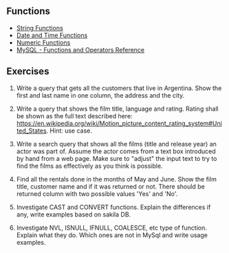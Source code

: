 ## Functions

-  [String Functions](class_14_1.md)
-  [Date and Time Functions](class_14_2.md)
-  [Numeric Functions](class_14_3.md)
-  [MySQL - Functions and Operators Reference](https://dev.mysql.com/doc/refman/5.7/en/functions.html)

## Exercises

1.  Write a query that gets all the customers that live in Argentina. Show the first and last name in one column, the address and the city.

2. Write a query that shows the film title, language and rating. Rating shall be shown as the full text described here: https://en.wikipedia.org/wiki/Motion_picture_content_rating_system#United_States. Hint: use case.

3. Write a search query that shows all the films (title and release year) an actor was part of. Assume the actor comes from a text box introduced by hand from a web page. Make sure to "adjust" the input text to try to find the films as effectively as you think is possible. 

4. Find all the rentals done in the months of May and June. Show the film title, customer name and if it was returned or not. There should be returned column with two possible values 'Yes' and 'No'.

5. Investigate CAST and CONVERT functions. Explain the differences if any, write examples based on sakila DB.

6. Investigate NVL, ISNULL, IFNULL, COALESCE, etc type of function. Explain what they do. Which ones are not in MySql and write usage examples.
